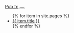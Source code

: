 <!-- Navigation -->
<nav class="navbar navbar-expand-lg navbar-dark navbar-custom fixed-top">
    <div class="container">
        <a class="navbar-brand" href="{{ site.baseurl }}/">Pub fn</a>
        <button class="navbar-toggler" type="button" data-toggle="collapse" data-target="#navbarResponsive" aria-controls="navbarResponsive" aria-expanded="false" aria-label="Toggle navigation">
        <span class="navbar-toggler-icon"></span>
        </button>
        <div class="collapse navbar-collapse" id="navbarResponsive">
        <ul class="navbar-nav ml-auto">
            {% for item in site.pages %}
            <li class="nav-item">
            <a class="nav-link" href="{{ item.permalink }}">{{ item.title }}</a>
            </li>
            {% endfor %}
        </ul>
        </div>
    </div>
</nav>